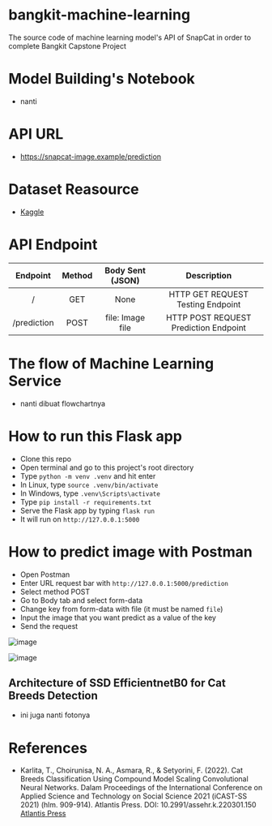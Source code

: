 # bangkit-machine-learning

The source code of machine learning model's API of SnapCat in order to complete Bangkit Capstone Project

# Model Building's Notebook
- nanti

# API URL
- https://snapcat-image.example/prediction

# Dataset Reasource
- [Kaggle](https://www.kaggle.com/datasets/shawngano/gano-cat-breed-image-collection/data)

# API Endpoint
|   Endpoint   |   Method  | Body Sent (JSON) |                    Description                     |
|   :------:   | :-------: | :--------------: | :------------------------------------------------: |
|      /       |    GET    |       None       |          HTTP GET REQUEST Testing Endpoint         |
| /prediction  |    POST   | file: Image file |        HTTP POST REQUEST Prediction Endpoint       |


# The flow of Machine Learning Service
- nanti dibuat flowchartnya

# How to run this Flask app
- Clone this repo
- Open terminal and go to this project's root directory
- Type `python -m venv .venv` and hit enter
- In Linux, type `source .venv/bin/activate`
- In Windows, type `.venv\Scripts\activate`
- Type `pip install -r requirements.txt`
- Serve the Flask app by typing `flask run`
- It will run on `http://127.0.0.1:5000`

# How to predict image with Postman
- Open Postman
- Enter URL request bar with `http://127.0.0.1:5000/prediction`
- Select method POST
- Go to Body tab and select form-data
- Change key from form-data with file (it must be named `file`)
- Input the image that you want predict as a value of the key
- Send the request

![image](https://github.com/alfarissss/snapcat-ml-api/assets/134893804/8d790a17-5cdb-4d8f-bac5-4daced1b1789)

![image](https://github.com/alfarissss/snapcat-ml-api/assets/134893804/6f84e930-2fe6-4d19-a08e-b977ed5e5096)


## Architecture of SSD EfficientnetB0 for Cat Breeds Detection
- ini juga nanti fotonya

# References
- Karlita, T., Choirunisa, N. A., Asmara, R., & Setyorini, F. (2022). Cat Breeds Classification Using Compound Model Scaling Convolutional Neural Networks. Dalam Proceedings of the International Conference on Applied Science and Technology on Social Science 2021 (iCAST-SS 2021) (hlm. 909-914). Atlantis Press. DOI: 10.2991/assehr.k.220301.150 [Atlantis Press](https://www.atlantis-press.com/proceedings/icast-ss-21/125971139)
